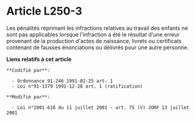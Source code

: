 # Article L250-3

Les pénalités réprimant les infractions relatives au travail des enfants ne sont pas applicables lorsque l'infraction a été
le résultat d'une erreur provenant de la production d'actes de naissance, livrets ou certificats contenant de fausses
énonciations ou délivrés pour une autre personne.

**Liens relatifs à cet article**

	**Codifié par**:

	  - Ordonnance 91-246 1991-02-25 art. 1
	  - Loi n°91-1379 1991-12-28 art. 1 (ratification)

	**Modifié par**:

	  - Loi n°2001-616 du 11 juillet 2001 - art. 75 (V) JORF 13 juillet 2001
